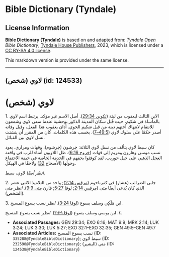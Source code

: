 # Bible Dictionary (Tyndale)

## License Information

**Bible Dictionary (Tyndale)** is based on and adapted from: _Tyndale Open Bible Dictionary_, [Tyndale House Publishers](https://tyndaleopenresources.com/), 2023, which is licensed under a [CC BY-SA 4.0 license](https://creativecommons.org/licenses/by-sa/4.0/legalcode.en).

This markdown version is provided under the same license.



--------------------------------

## لاوي (شخص) (id: 124533)

لاوي (شخص)
==========

1\. الابن الثالث ليعقوب من ليئة ([تكوين 29:34](https://ref.ly/Gen29:34)). أصل الاسم غير مؤكد. يرتبط اسم لاوي بالمأساة في شكيم، حيث قُتل سكان المدينة الذكور بوحشية عندما سعى لاوي وشمعون للانتقام لانتهاك أختهم دينة من قبل شكيم الحوي. أدان يعقوب هذا الفعل، وقبل وفاته أصدر حكمًا على سلوك لاوي ([49:5–7](https://ref.ly/Gen49:5-Gen49:7)). بحسب هذه الكلمات، كان من المقرر أن يتشتت نسل لاوي بين القبائل.

كان سبط لاوي يتألف من نسل لاوي الثلاثة: جرشون (جرشوم)، وقهات ومراري. يعود نسب موسى وهارون ومريم إلى قهات ([خروج 6:16](https://ref.ly/Exod6:16)). ظل اللاويون أمناء للرب في واقعة العجل الذهبي على جبل حوريب. لقد كوفئوا بحقهم في الخدمة الخاصة في خيمة الاجتماع وحولها (الأصحاح [32](https://ref.ly/Exod32:1-Exod32:35)) ولاحقًا في الهيكل.

*انظر أيضًا* لاوي، سبط.

2\. جابي الضرائب (عشار) في كفرناحوم ([مرقس 2:14](https://ref.ly/Mark2:14)); واحد من التلاميذ الاثني عشر الذي كان يُدعى أيضًا متى ([مرقس 2:14](https://ref.ly/Mark2:14); [لوقا 5:27](https://ref.ly/Luke5:27); قارن [متى 9:9](https://ref.ly/Matt9:9)). *انظر* متى (الشخص).

3\. ابن مَلْكِي وسلف يسوع ([لوقا 3:24](https://ref.ly/Luke3:24)). *انظر* نسب يسوع المسيح.

٤. ابن يوسي وسلف يسوع ([لوقا ٣:٢٩](https://ref.ly/Luke3:30)). *انظر* نسب يسوع المسيح.

* **Associated Passages:** GEN 29:34; EXO 6:16; MAT 9:9; MRK 2:14; LUK 3:24; LUK 3:30; LUK 5:27; EXO 32:1–EXO 32:35; GEN 49:5–GEN 49:7
* **Associated Articles:** نسب يسوع المسيح (ID: `335288@TyndaleBibleDictionary`); سبط لاوي (ID: `232590@TyndaleBibleDictionary`); متى (البشير) (ID: `124538@TyndaleBibleDictionary`)

